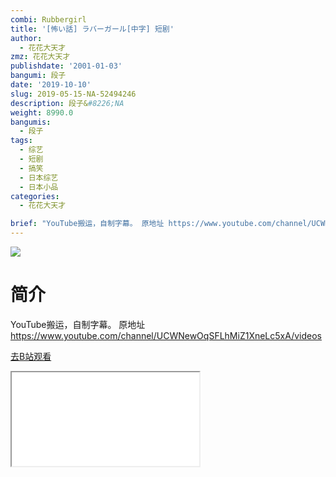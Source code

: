 ```yaml
---
combi: Rubbergirl
title: '[怖い話] ラバーガール[中字] 短剧'
author:
  - 花花大天才
zmz: 花花大天才
publishdate: '2001-01-03'
bangumi: 段子
date: '2019-10-10'
slug: 2019-05-15-NA-52494246
description: 段子&#8226;NA
weight: 8990.0
bangumis:
  - 段子
tags:
  - 综艺
  - 短剧
  - 搞笑
  - 日本综艺
  - 日本小品
categories:
  - 花花大天才

brief: "YouTube搬运，自制字幕。 原地址 https://www.youtube.com/channel/UCWNewOqSFLhMiZ1XneLc5xA/videos"
---
```

![](https://raw.githubusercontent.com/tcgriffith/owaraisite/master/static/tmpimg/cae29bf9f42c7c6a15e6327a3345f4cb361702d7.jpg.480.jpg)
# 简介  
YouTube搬运，自制字幕。
原地址 https://www.youtube.com/channel/UCWNewOqSFLhMiZ1XneLc5xA/videos  

[去B站观看](https://www.bilibili.com/video/av52494246/)
<div class ="resp-container"><iframe class="testiframe" src="//player.bilibili.com/player.html?aid=52494246"", scrolling="no", allowfullscreen="true" > </iframe></div> 
